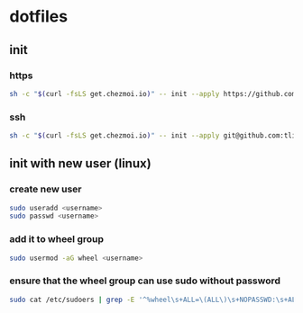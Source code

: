 # dotfiles

## init

### https

```bash
sh -c "$(curl -fsLS get.chezmoi.io)" -- init --apply https://github.com/tlipoca9/dotfiles.git
```

### ssh

```bash
sh -c "$(curl -fsLS get.chezmoi.io)" -- init --apply git@github.com:tlipoca9/dotfiles.git
```

## init with new user (linux)

### create new user
```bash
sudo useradd <username>
sudo passwd <username>
```

### add it to wheel group
```bash
sudo usermod -aG wheel <username>
```

### ensure that the wheel group can use sudo without password
```bash
sudo cat /etc/sudoers | grep -E '^%wheel\s+ALL=\(ALL\)\s+NOPASSWD:\s+ALL' || echo '%wheel ALL=(ALL) NOPASSWD: ALL' | sudo tee -a /etc/sudoers
```